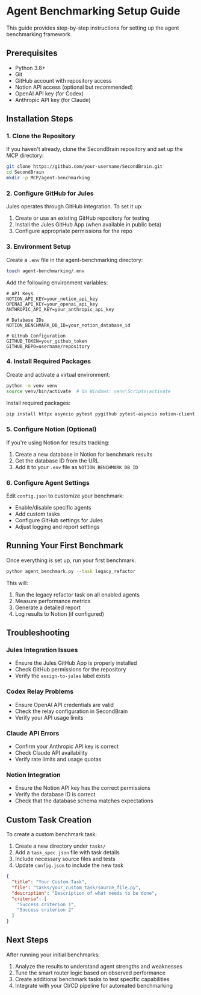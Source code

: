 # Agent Benchmarking Setup Guide

This guide provides step-by-step instructions for setting up the agent benchmarking framework.

## Prerequisites

- Python 3.8+
- Git
- GitHub account with repository access
- Notion API access (optional but recommended)
- OpenAI API key (for Codex)
- Anthropic API key (for Claude)

## Installation Steps

### 1. Clone the Repository

If you haven't already, clone the SecondBrain repository and set up the MCP directory:

```bash
git clone https://github.com/your-username/SecondBrain.git
cd SecondBrain
mkdir -p MCP/agent-benchmarking
```

### 2. Configure GitHub for Jules

Jules operates through GitHub integration. To set it up:

1. Create or use an existing GitHub repository for testing
2. Install the Jules GitHub App (when available in public beta)
3. Configure appropriate permissions for the repo

### 3. Environment Setup

Create a `.env` file in the agent-benchmarking directory:

```bash
touch agent-benchmarking/.env
```

Add the following environment variables:

```
# API Keys
NOTION_API_KEY=your_notion_api_key
OPENAI_API_KEY=your_openai_api_key
ANTHROPIC_API_KEY=your_anthropic_api_key

# Database IDs
NOTION_BENCHMARK_DB_ID=your_notion_database_id

# GitHub Configuration
GITHUB_TOKEN=your_github_token
GITHUB_REPO=username/repository
```

### 4. Install Required Packages

Create and activate a virtual environment:

```bash
python -m venv venv
source venv/bin/activate  # On Windows: venv\Scripts\activate
```

Install required packages:

```bash
pip install httpx asyncio pytest pygithub pytest-asyncio notion-client
```

### 5. Configure Notion (Optional)

If you're using Notion for results tracking:

1. Create a new database in Notion for benchmark results
2. Get the database ID from the URL
3. Add it to your `.env` file as `NOTION_BENCHMARK_DB_ID`

### 6. Configure Agent Settings

Edit `config.json` to customize your benchmark:

- Enable/disable specific agents
- Add custom tasks
- Configure GitHub settings for Jules
- Adjust logging and report settings

## Running Your First Benchmark

Once everything is set up, run your first benchmark:

```bash
python agent_benchmark.py --task legacy_refactor
```

This will:
1. Run the legacy refactor task on all enabled agents
2. Measure performance metrics
3. Generate a detailed report
4. Log results to Notion (if configured)

## Troubleshooting

### Jules Integration Issues

- Ensure the Jules GitHub App is properly installed
- Check GitHub permissions for the repository
- Verify the `assign-to-jules` label exists

### Codex Relay Problems

- Ensure OpenAI API credentials are valid
- Check the relay configuration in SecondBrain
- Verify your API usage limits

### Claude API Errors

- Confirm your Anthropic API key is correct
- Check Claude API availability
- Verify rate limits and usage quotas

### Notion Integration

- Ensure the Notion API key has the correct permissions
- Verify the database ID is correct
- Check that the database schema matches expectations

## Custom Task Creation

To create a custom benchmark task:

1. Create a new directory under `tasks/`
2. Add a `task_spec.json` file with task details
3. Include necessary source files and tests
4. Update `config.json` to include the new task

```json
{
  "title": "Your Custom Task",
  "file": "tasks/your_custom_task/source_file.py",
  "description": "Description of what needs to be done",
  "criteria": [
    "Success criterion 1",
    "Success criterion 2"
  ]
}
```

## Next Steps

After running your initial benchmarks:

1. Analyze the results to understand agent strengths and weaknesses
2. Tune the smart router logic based on observed performance
3. Create additional benchmark tasks to test specific capabilities
4. Integrate with your CI/CD pipeline for automated benchmarking